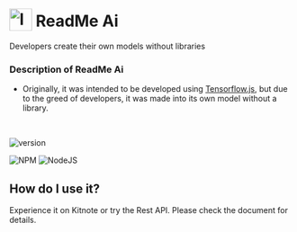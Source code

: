 # <img style="width: 40px; transform: translateY(7.5px);" src="https://i.ibb.co/sCPPMjP/logo.png" alt="logo"> ReadMe Ai
Developers create their own models without libraries

### Description of ReadMe Ai
- Originally, it was intended to be developed using [Tensorflow.js](https://github.com/tensorflow/tfjs), but due to the greed of developers, it was made into its own model without a library.

<br>

![version](https://img.shields.io/badge/version-1.0.0-blue)

![NPM](https://img.shields.io/badge/NPM-%23CB3837.svg?style=for-the-badge&logo=npm&logoColor=white)
![NodeJS](https://img.shields.io/badge/node.js-6DA55F?style=for-the-badge&logo=node.js&logoColor=white)

## How do I use it?
Experience it on Kitnote or try the Rest API.
Please check the document for details.
